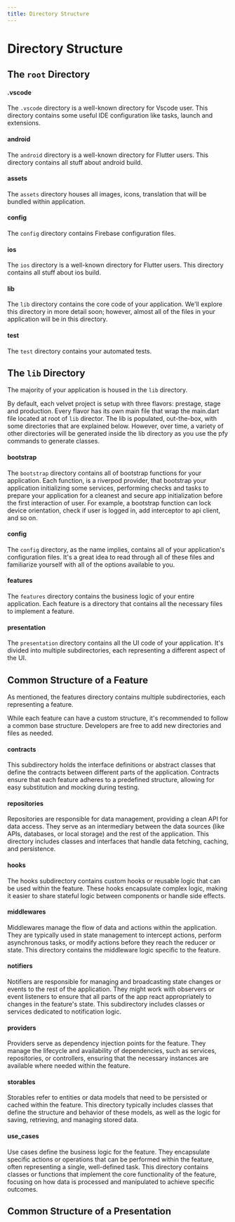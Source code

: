 ```yaml
---
title: Directory Structure
---
```


# Directory Structure

## The `root` Directory

#### .vscode

The `.vscode` directory is a well-known directory for Vscode user. 
This directory contains some useful IDE configuration like tasks, launch and extensions.

#### android

The `android` directory is a well-known directory for Flutter users.
This directory contains all stuff about android build.

#### assets

The `assets` directory houses all images, icons, translation that will be bundled within application.

#### config

The `config` directory contains Firebase configuration files.

#### ios

The `ios` directory is a well-known directory for Flutter users.
This directory contains all stuff about ios build.

#### lib

The `lib` directory contains the core code of your application. We'll explore this directory in more detail soon; however, almost all of the files in your application will be in this directory.

#### test
The `test` directory contains your automated tests.

## The `lib` Directory

The majority of your application is housed in the `lib` directory.

By default, each velvet project is setup with three flavors: prestage, stage and production.
Every flavor has its own main file that wrap the main.dart file located at root of `lib` director.
The lib is populated, out-the-box, with some directories that are explained below.
However, over time, a variety of other directories will be generated inside the lib directory as you use the pfy commands to generate classes. 

#### bootstrap

The `bootstrap` directory contains all of bootstrap functions for your application. Each function, is a riverpod provider, that bootstrap your application initializing some services, performing checks and tasks to prepare your application for a cleanest and secure app initialization before the first interaction of user.
For example, a bootstrap function can lock device orientation, check if user is logged in, add interceptor to api client, and so on.

#### config

The `config` directory, as the name implies, contains all of your application's configuration files.
It's a great idea to read through all of these files and familiarize yourself with all of the options available to you.

#### features

The `features` directory contains the business logic of your entire application. Each feature is a directory that contains all the necessary files to implement a feature. 

#### presentation

The `presentation` directory contains all the UI code of your application. It's divided into multiple subdirectories, each representing a different aspect of the UI.

## Common Structure of a Feature

As mentioned, the features directory contains multiple subdirectories, each representing a feature.

While each feature can have a custom structure, it's recommended to follow a common base structure.
Developers are free to add new directories and files as needed.

#### contracts
This subdirectory holds the interface definitions or abstract classes that define the contracts between different parts of the application. Contracts ensure that each feature adheres to a predefined structure, allowing for easy substitution and mocking during testing.

#### repositories
Repositories are responsible for data management, providing a clean API for data access. They serve as an intermediary between the data sources (like APIs, databases, or local storage) and the rest of the application. This directory includes classes and interfaces that handle data fetching, caching, and persistence.

#### hooks
The hooks subdirectory contains custom hooks or reusable logic that can be used within the feature. These hooks encapsulate complex logic, making it easier to share stateful logic between components or handle side effects.

#### middlewares
Middlewares manage the flow of data and actions within the application. They are typically used in state management to intercept actions, perform asynchronous tasks, or modify actions before they reach the reducer or state. This directory contains the middleware logic specific to the feature.

#### notifiers
Notifiers are responsible for managing and broadcasting state changes or events to the rest of the application. They might work with observers or event listeners to ensure that all parts of the app react appropriately to changes in the feature's state. This subdirectory includes classes or services dedicated to notification logic.

#### providers
Providers serve as dependency injection points for the feature. They manage the lifecycle and availability of dependencies, such as services, repositories, or controllers, ensuring that the necessary instances are available where needed within the feature.

#### storables
Storables refer to entities or data models that need to be persisted or cached within the feature. This directory typically includes classes that define the structure and behavior of these models, as well as the logic for saving, retrieving, and managing stored data.

#### use_cases
Use cases define the business logic for the feature. They encapsulate specific actions or operations that can be performed within the feature, often representing a single, well-defined task. This directory contains classes or functions that implement the core functionality of the feature, focusing on how data is processed and manipulated to achieve specific outcomes.

## Common Structure of a Presentation 